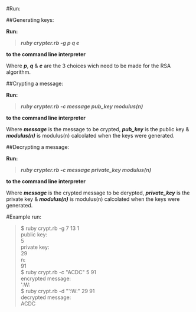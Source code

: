 #Run:

##Generating keys:

**Run:** 
> ***ruby crypter.rb -g p q e***  


**to the command line interpreter**

Where ***p***, ***q*** & ***e*** are the 3 choices wich need to be made for the RSA algorithm.

##Crypting a message:

**Run:** 
> ***ruby crypter.rb -c message pub_key modulus(n)***  


**to the command line interpreter**

Where ***message*** is the message to be crypted, ***pub_key*** is the public key & ***modulus(n)*** is modulus(n) calcolated when the keys were generated.

##Decrypting a message:

**Run:** 
> ***ruby crypter.rb -c message private_key modulus(n)***  


**to the command line interpreter**

Where ***message*** is the crypted message to be derypted, ***private_key*** is the private key & ***modulus(n)*** is modulus(n) calcolated when the keys were generated.

#Example run:

>$ ruby crypt.rb -g 7 13 1  
public key:  
5  
private key:  
29  
n:   
91   
$ ruby crypt.rb -c "ACDC" 5 91  
encrypted message:   
':W:   
$ ruby crypt.rb -d "':W:" 29 91   
decrypted message:   
ACDC  
